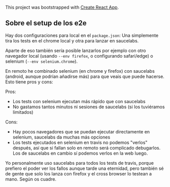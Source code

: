 This project was bootstrapped with [Create React App](https://github.com/facebook/create-react-app).

## Sobre el setup de los e2e

Hay dos configuraciones para local en el `package.json`: Una simplemente tira los tests en el chrome local y otra para lanzar en saucelabs.

Aparte de eso también sería posible lanzarlos por ejemplo con otro navegador local (usando `--env firefox`, o configurando safari/edge) o selenium (`--env selenium.chrome`).

En remoto he combinado selenium (en chrome y firefox) con saucelabs (android, aunque podrían añadirse más) para que veais que puede hacerse. Esto tiene pros y cons:

Pros:
- Los tests con selenium ejecutan más rápido que con saucelabs
- No gastamos tantos minutos ni sesiones de saucelabs (si los tuviéramos limitados)

Cons:
- Hay pocos navegadores que se puedan ejecutar directamente en selenium, saucelabs da muchas más opciones
- Los tests ejecutados en selenium en travis no podemos "verlos" después, así que si fallan solo en remoto será complicado debugarlos. Los de saucelabs en cambio sí podemos verlos en la web luego.

Yo personalmente uso saucelabs para todos los tests de travis, porque prefiero el poder ver los fallos aunque tarde una eternidad, pero también sé de gente que solo los lanza con firefox y el cross browser lo testean a mano. Según os cuadre.